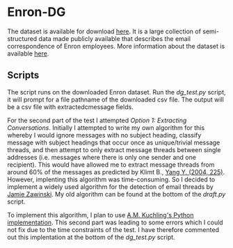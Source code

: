 # Enron-DG

The dataset is available for download [here](https://drive.google.com/file/d/0B16iuQ0QrgB1aERkaTlqUF9LTnc/view). It is a large collection of semi-structured data made publicly available that describes the email correspondence of Enron employees. More information about the dataset is available [here](https://en.wikipedia.org/wiki/Enron_Corpus).

## Scripts

The script runs on the downloaded Enron dataset. Run the *dg_test.py* script, it will prompt for a file pathname of the downloaded csv file. The output will be a csv file with extractedcmessage fields.

For the second part of the test I attempted *Option 1: Extracting Conversations*. Initially I attempted to write my own algorithm for this whereby I would ignore messages with no subject heading, classify message with subject headings that occur once as unique/trivial message threads, and then attempt to only extract message threads between single addresses (i.e. messages where there is only one sender and one recipient). This would have allowed me to extract message threads from around 60% of the messages as predicted by Klimt B., [Yang Y. (2004, 225)](http://citeseerx.ist.psu.edu/viewdoc/download?doi=10.1.1.61.1645&rep=rep1&type=pdf). However, implenting this algorithm was time-consuming. So I decided to implement a widely used algorithm for the detection of email threads by [Jamie Zawinski](https://www.jwz.org/doc/threading.html). My old algorithm can be found at the bottom of the *draft.py* script. 

To implement this algorithm, I plan to use [A.M. Kuchling's Python implementation](https://github.com/akuchling/jwzthreading). This second part was leading to some errors which I could not fix due to the time constraints of the test. I have therefore commented out this implentation at the bottom of the *dg_test.py* script. 
